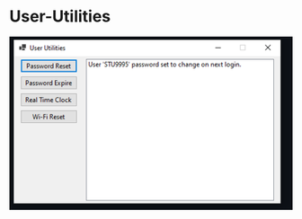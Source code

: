 # User-Utilities
![screenshot](https://github.com/0xAnthonyW/User-Utilities/blob/master/docs/UserUtilities%20C%23%20UI.PNG)
